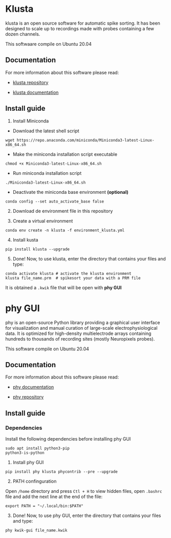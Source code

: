 # Klusta

klusta is an open source software for automatic spike sorting. It has been designed to scale up to recordings made with probes containing a few dozen channels.

This softwaare compile on Ubuntu 20.04

## Documentation 

For more information about this software please read: 

- [klusta repository](https://github.com/kwikteam/klusta)

- [klusta documentation](https://klusta.readthedocs.io/en/latest/)

## Install guide

 1. Install Miniconda 
    
  - Download the latest shell script
```
wget https://repo.anaconda.com/miniconda/Miniconda3-latest-Linux-x86_64.sh
```
  - Make the miniconda installation script executable
```
chmod +x Miniconda3-latest-Linux-x86_64.sh
```
  - Run miniconda installation script
```
./Miniconda3-latest-Linux-x86_64.sh
```
  - Deactivate the miniconda base environment **(optional)**
```
conda config --set auto_activate_base false
```
  2. Download de environment file in this repository

  3. Create a virtual environment

```
conda env create -n klusta -f environment_klusta.yml
```
  4. Install kusta 
```
pip install klusta --upgrade 
```
  5. Done! Now, to use klusta, enter the directory that contains your files and type:
```
conda activate klusta # activate the klusta environment
klusta file_name.prm  # spikesort your data with a PRM file
```
It is obtained a `.kwik` file that will be open with **phy GUI**

# phy GUI

phy is an open-source Python library providing a graphical user interface for visualization and manual curation of large-scale electrophysiological data. It is optimized for high-density multielectrode arrays containing hundreds to thousands of recording sites (mostly Neuropixels probes).

This software compile on Ubuntu 20.04

## Documentation

For more information about this software please read: 

- [phy documentation](https://phy.readthedocs.io/en/latest/)

- [phy repository](https://github.com/cortex-lab/phy)

## Install guide

### Dependencies

Install the following dependencies before installing phy GUI

```
sudo apt install python3-pip
python3-is-python
```
  1. Install phy GUI
```
pip install phy klusta phycontrib --pre --upgrade
```
  2. PATH confinguration
  
Open `/home` directory and press `Ctl + H` to view hidden files, open `.bashrc` file and add the next line at the end of the file:
 ```
 export PATH = "~/.local/bin:$PATH"
 ```
  3. Done! Now, to use phy GUI, enter the directory that contains your files and type: 
```
phy kwik-gui file_name.kwik
```
  

